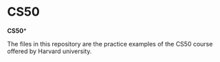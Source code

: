 # CS50
************************CS50*************************

The files in this repository are the practice examples of the CS50 course offered by Harvard university.
